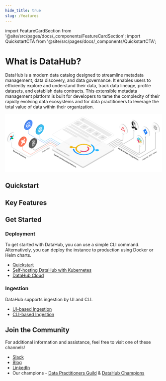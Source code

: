 ```yaml
---
hide_title: true
slug: /features
---
```


import FeatureCardSection from '@site/src/pages/docs/\_components/FeatureCardSection';
import QuickstartCTA from '@site/src/pages/docs/\_components/QuickstartCTA';

# What is DataHub?

DataHub is a modern data catalog designed to streamline metadata management, data discovery, and data governance. It enables users to efficiently explore and understand their data, track data lineage, profile datasets, and establish data contracts.
This extensible metadata management platform is built for developers to tame the complexity of their rapidly evolving data ecosystems and for data practitioners to leverage the total value of data within their organization.

<p align="center">
    <img 
        alt="DataHub Integrations" 
        src="/img/diagrams/datahub-flow-diagram-light.png" 
        style={{ padding: "2rem" }} 
    />
</p>

## Quickstart

<QuickstartCTA/>

## Key Features

<FeatureCardSection/>

## Get Started

### Deployment

To get started with DataHub, you can use a simple CLI command. Alternatively, you can deploy the instance to production using Docker or Helm charts.

- [Quickstart](quickstart.md)
- [Self-hosting DataHub with Kubernetes](deploy/kubernetes.md)
- [DataHub Cloud](managed-datahub/managed-datahub-overview.md)

### Ingestion

DataHub supports ingestion by UI and CLI.

- [UI-based Ingestion](ui-ingestion.md)
- [CLI-based Ingestion](../metadata-ingestion/cli-ingestion.md)

## Join the Community

For additional information and assistance, feel free to visit one of these channels!

- [Slack](https://datahubspace.slack.com)
- [Blog](https://medium.com/datahub-project/)
- [LinkedIn](https://www.linkedin.com/company/acryl-data/)
- Our champions - [Data Practitioners Guild](https://datahub.com/guild/) & [DataHub Champions](https://datahub.com/champions)
